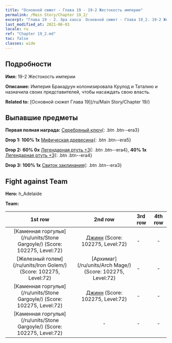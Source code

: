 ```yaml
---
title: "Основной сюжет - Глава 19 - 19-2 Жестокость империи"
permalink: /Main Story/Chapter 19_2/
excerpt: "Глава 19 - 2. Эра хаоса  Основной сюжет - Глава 19_2. 19-2 Жестокость империи"
last_modified_at: 2021-06-03
locale: ru
ref: "Chapter 19_2.md"
toc: false
classes: wide
---
```


## Подробности

 **Имя:** 19-2 Жестокость империи

 **Описание:** Империя Бракадуун колонизировала Крулод и Таталию и назначила своих представителей, чтобы насаждать свою власть.

 **Related to:** [Основной сюжет Глава 19](/ru/Main Story/Chapter 19/)

## Выпавшие предметы

 **Первая полная награда:** [Серебряный ключ](/ItemsRU/con_693/){: .btn .btn--era3}

 **Drop 1:** **100% 1x** [Мифическая древесина](/ItemsRU/mat_62/){: .btn .btn--era5}

 **Drop 2:** **60% 0x** [Легендарная ртуть +3](/ItemsRU/mat_56/){: .btn .btn--era4}, **40% 1x** [Легендарная ртуть +3](/ItemsRU/mat_56/){: .btn .btn--era4}

 **Drop 3:** **100% 1x** [Свиток заклинания](/ItemsRU/con_694/){: .btn .btn--era3}


## Fight against Team
 **Hero:** h_Adelaide

 **Team:**


  | 1st row | 2nd row | 3rd row | 4th row |
  |:----:|:----:|:----|:----:|
  | [Каменная горгулья](/ru/units/Stone Gargoyle/) (Score: 102275, Level:72)  | [Джинн](/ru/units/Genie/) (Score: 102275, Level:72)  | - | - |
  | [Железный голем](/ru/units/Iron Golem/) (Score: 102275, Level:72)  | [Архимаг](/ru/units/Arch Mage/) (Score: 102275, Level:72)  | - | - |
  | [Каменная горгулья](/ru/units/Stone Gargoyle/) (Score: 102275, Level:72)  | [Джинн](/ru/units/Genie/) (Score: 102275, Level:72)  | - | - |
  | [Каменная горгулья](/ru/units/Stone Gargoyle/) (Score: 102275, Level:72)  | - | - | - |


